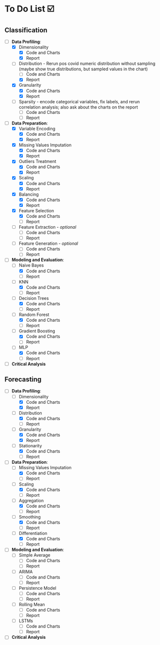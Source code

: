 # To Do List ☑️

## Classification

* [ ] **Data Profiling**:
    * [X] Dimensionality
        * [X] Code and Charts
        * [X] Report
    * [ ] Distribution - Rerun pos covid numeric distribution without sampling (maybe show true distributions, but
      sampled values in the chart)
        * [ ] Code and Charts
        * [X] Report
    * [X] Granularity
        * [X] Code and Charts
        * [X] Report
    * [ ] Sparsity - encode categorical variables, fix labels, and rerun correlation analysis; also ask about the charts
      on the report
        * [ ] Code and Charts
        * [ ] Report

* [ ] **Data Preparation**:
    * [X] Variable Encoding
        * [X] Code and Charts
        * [X] Report
    * [X] Missing Values Imputation
        * [X] Code and Charts
        * [X] Report
    * [X] Outliers Treatment
        * [X] Code and Charts
        * [X] Report
    * [X] Scaling
        * [X] Code and Charts
        * [X] Report
    * [X] Balancing
        * [X] Code and Charts
        * [X] Report
    * [X] Feature Selection
        * [X] Code and Charts
        * [ ] Report
    * [ ] Feature Extraction - _optional_
        * [ ] Code and Charts
        * [ ] Report
    * [ ] Feature Generation - _optional_
        * [ ] Code and Charts
        * [ ] Report

* [ ] **Modeling and Evaluation**:
    * [ ] Naive Bayes
        * [X] Code and Charts
        * [ ] Report
    * [ ] KNN
        * [X] Code and Charts
        * [ ] Report
    * [ ] Decision Trees
        * [X] Code and Charts
        * [ ] Report
    * [ ] Random Forest
        * [X] Code and Charts
        * [ ] Report
    * [ ] Gradient Boosting
        * [X] Code and Charts
        * [ ] Report
    * [ ] MLP
        * [X] Code and Charts
        * [ ] Report

* [ ] **Critical Analysis**

## Forecasting

* [ ] **Data Profiling**:
    * [ ] Dimensionality
        * [X] Code and Charts
        * [X] Report
    * [ ] Distribution
        * [X] Code and Charts
        * [ ] Report
    * [ ] Granularity
        * [X] Code and Charts
        * [X] Report
    * [ ] Stationarity
        * [X] Code and Charts
        * [ ] Report

* [ ] **Data Preparation**:
    * [ ] Missing Values Imputation
        * [X] Code and Charts
        * [ ] Report
    * [ ] Scaling
        * [X] Code and Charts
        * [ ] Report
    * [ ] Aggregation
        * [X] Code and Charts
        * [ ] Report
    * [ ] Smoothing
        * [X] Code and Charts
        * [ ] Report
    * [ ] Differentiation
        * [X] Code and Charts
        * [ ] Report

* [ ] **Modeling and Evaluation**:
    * [ ] Simple Average
        * [ ] Code and Charts
        * [ ] Report
    * [ ] ARIMA
        * [ ] Code and Charts
        * [ ] Report
    * [ ] Persistence Model
        * [ ] Code and Charts
        * [ ] Report
    * [ ] Rolling Mean
        * [ ] Code and Charts
        * [ ] Report
    * [ ] LSTMs
        * [ ] Code and Charts
        * [ ] Report

* [ ] **Critical Analysis**
